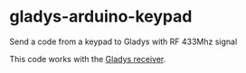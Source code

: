# gladys-arduino-keypad
Send a code from a keypad to Gladys with RF 433Mhz signal

This code works with the [Gladys receiver](https://github.com/GladysProject/Gladys-arduino).
